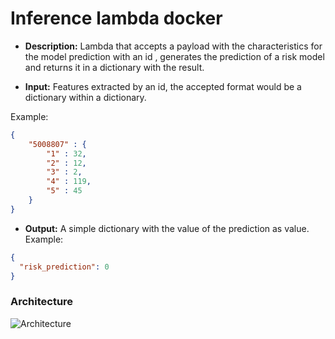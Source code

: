# Inference lambda docker

* **Description:** Lambda that accepts a payload with the characteristics for the model prediction with an id , generates the prediction of a risk model and returns it in a dictionary with the result. 

* **Input:** Features extracted by an id, the accepted format would be a dictionary within a dictionary.

Example:

```json
{
    "5008807" : { 
        "1" : 32, 
        "2" : 12, 
        "3" : 2, 
        "4" : 119, 
        "5" : 45
    }
}
```

* **Output:** A simple dictionary with the value of the prediction as value.
Example:

```json
{
  "risk_prediction": 0
}
```
### Architecture

![Architecture](https://github.com/DataEngel/inference-lambda/assets/63415652/9e71f83c-0b4f-48d4-82d6-87bbbb60245c)
